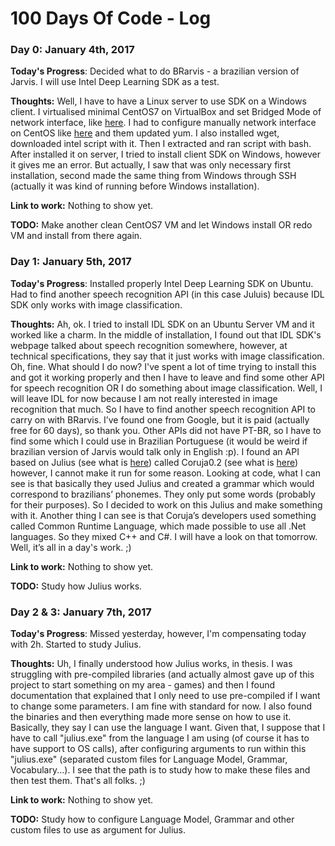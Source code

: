 # 100 Days Of Code - Log

### Day 0: January 4th, 2017

**Today's Progress**: Decided what to do BRarvis - a brazilian version of Jarvis. I will use Intel Deep Learning SDK as a test.

**Thoughts:** Well, I have to have a Linux server to use SDK on a Windows client. I virtualised minimal CentOS7 on VirtualBox and set Bridged Mode of network interface, like [here](http://www.techrepublic.com/blog/diy-it-guy/using-virtualbox-vms-on-your-networks-subnet/). I had to configure manually network interface on CentOS like [here](http://www.mustbegeek.com/configure-static-ip-address-in-centos/) and them updated yum. I also installed wget, downloaded intel script with it. Then I extracted and ran script with bash. After installed it on server, I tried to install client SDK on Windows, however it gives me an error. But actually, I saw that was only necessary first installation, second made the same thing from Windows through SSH (actually it was kind of running before Windows installation).

**Link to work:** Nothing to show yet.

**TODO:** Make another clean CentOS7 VM and let Windows install OR redo VM and install from there again.


### Day 1: January 5th, 2017

**Today's Progress**: Installed properly Intel Deep Learning SDK on Ubuntu. Had to find another speech recognition API (in this case Juluis) because IDL SDK only works with image classification.

**Thoughts:** Ah, ok. I tried to install IDL SDK on an Ubuntu Server VM and it worked like a charm. In the middle of installation, I found out that IDL SDK's webpage talked about speech recognition somewhere, however, at technical specifications, they say that it just works with image classification. Oh, fine. What should I do now? I've spent a lot of time trying to install this and got it working properly and then I have to leave and find some other API for speech recognition OR I do something about image classification. Well, I will leave IDL for now because I am not really interested in image recognition that much. So I have to find another speech recognition API to carry on with BRarvis. I’ve found one from Google, but it is paid (actually free for 60 days), so thank you. Other APIs did not have PT-BR, so I have to find some which I could use in Brazilian Portuguese (it would be weird if brazilian version of Jarvis would talk only in English :p). I found an API based on Julius (see what is [here]( http://julius.osdn.jp/en_index.php?q=index-en.html#feature)) called Coruja0.2 (see what is [here]( https://code.google.com/archive/p/lapsapi/downloads)) however, I cannot make it run for some reason. Looking at code, what I can see is that basically they used Julius and created a grammar which would correspond to brazilians’ phonemes. They only put some words (probably for their purposes). So I decided to work on this Julius and make something with it. Another thing I can see is that Coruja’s developers used something called Common Runtime Language, which made possible to use all .Net languages. So they mixed C++ and C#. I will have a look on that tomorrow. Well, it’s all in a day's work. ;)

**Link to work:** Nothing to show yet.

**TODO:** Study how Julius works.


### Day 2 & 3: January 7th, 2017

**Today's Progress**: Missed yesterday, however, I'm compensating today with 2h. Started to study Julius.

**Thoughts:** Uh, I finally understood how Julius works, in thesis. I was struggling with pre-compiled libraries (and actually almost gave up of this project to start something on my area - games) and then I found documentation that explained that I only need to use pre-compiled if I want to change some parameters. I am fine with standard for now. I also found the binaries and then everything made more sense on how to use it. Basically, they say I can use the language I want. Given that, I suppose that I have to call "julius.exe" from the language I am using (of course it has to have support to OS calls), after configuring arguments to run within this "julius.exe" (separated custom files for Language Model, Grammar, Vocabulary...). I see that the path is to study how to make these files and then test them. That's all folks. ;)

**Link to work:** Nothing to show yet.

**TODO:** Study how to configure Language Model, Grammar and other custom files to use as argument for Julius.
